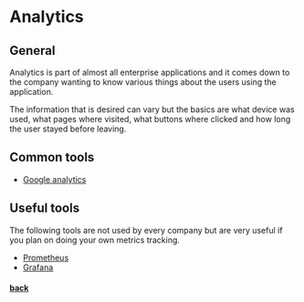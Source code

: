 # Analytics

## General

Analytics is part of almost all enterprise applications and it comes down to the company wanting to know various things about the users using the application.

The information that is desired can vary but the basics are what device was used, what pages where visited, what buttons where clicked and how long the user stayed before leaving.

## Common tools

* [Google analytics](https://analytics.google.com/analytics/web/)

## Useful tools

The following tools are not used by every company but are very useful if you plan on doing your own metrics tracking.

* [Prometheus](https://prometheus.io/)
* [Grafana](https://grafana.com/)

#### [back](../README.md)
